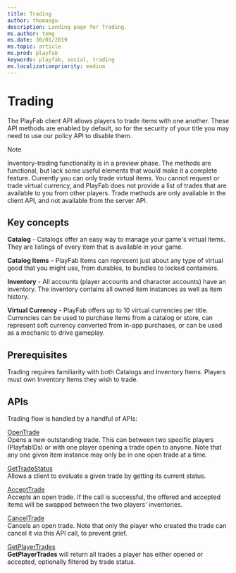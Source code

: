 ```yaml
---
title: Trading
author: thomasgu
description: Landing page for Trading.
ms.author: tomg
ms.date: 30/01/2019
ms.topic: article
ms.prod: playfab
keywords: playfab, social, trading
ms.localizationpriority: medium
---
```


# Trading

The PlayFab client API allows players to trade items with one another. These API methods are enabled by default, so for the security of your title you may need to use our policy API to disable them.

> [!NOTE]
> Inventory-trading functionality is in a preview phase. The methods are functional, but lack some useful elements that would make it a complete feature. Currently you can only trade virtual items. You cannot request or trade virtual currency, and PlayFab does not provide a list of trades that are available to you from other players. Trade methods are only available in the client API, and not available from the server API.

## Key concepts

**Catalog** - Catalogs offer an easy way to manage your game's virtual items. They are listings of every item that is available in your game.

**Catalog Items** – PlayFab Items can represent just about any type of virtual good that you might use, from durables, to bundles to locked containers.

**Inventory** - All accounts (player accounts and character accounts) have an inventory. The inventory contains all owned item instances as well as item history.

**Virtual Currency** - PlayFab offers up to 10 virtual currencies per title. Currencies can be used to purchase items from a catalog or store, can represent soft currency converted from in-app purchases, or can be used as a mechanic to drive gameplay.

## Prerequisites

Trading requires familiarity with both Catalogs and Inventory Items. Players must own Inventory Items they wish to trade.

## APIs

Trading flow is handled by a handful of APIs:

[OpenTrade](xref:titleid.playfabapi.com.client.trading.opentrade)  
Opens a new outstanding trade. This can between two specific players (PlayfabIDs) or with one player opening a trade open to anyone. Note that any one given item instance may only be in one open trade at a time.

[GetTradeStatus](xref:titleid.playfabapi.com.client.trading.gettradestatus)  
Allows a client to evaluate a given trade by getting its current status.

[AcceptTrade](xref:titleid.playfabapi.com.client.trading.accepttrade)  
Accepts an open trade. If the call is successful, the offered and accepted items will be swapped between the two players' inventories.

[CancelTrade](xref:titleid.playfabapi.com.client.trading.canceltrade)  
Cancels an open trade. Note that only the player who created the trade can cancel it via this API call, to prevent grief.

[GetPlayerTrades](xref:titleid.playfabapi.com.client.trading.getplayertrades)  
**GetPlayerTrades** will return all trades a player has either opened or accepted, optionally filtered by trade status.
